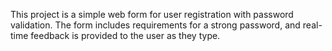This project is a simple web form for user registration with password validation. The form includes requirements for a strong password, and real-time feedback is provided to the user as they type.
